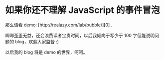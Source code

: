 # 如果你还不理解 JavaScript 的事件冒泡

那么请看 demo: [http://realazy.com/lab/bubble/][0] .

唧唧歪歪无益，还会浪费读者宝贵时间，以后我倾向于写少于 100 字但能说明问题的 blog，欢迎大家监督 :)

以后我的 blog 将是 demo 的世界，呵呵。

[0]: http://realazy.com/lab/bubble/
